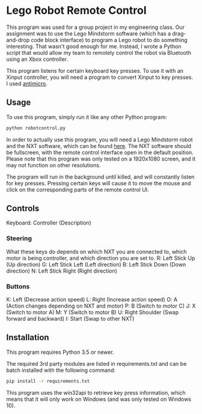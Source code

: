 # Lego Robot Remote Control

This program was used for a group project in my engineering class. Our assignment was to use the Lego Mindstorm software (which has a drag-and-drop code block interface) to program a Lego robot to do something interesting. That wasn't good enough for me. Instead, I wrote a Python script that would allow my team to remotely control the robot via Bluetooth using an Xbox controller.

This program listens for certain keyboard key presses. To use it with an Xinput controller, you will need a program to convert Xinput to key presses. I used [antimicro](https://github.com/AntiMicro/antimicro).

## Usage

To use this program, simply run it like any other Python program:

```sh
python robotcontrol.py
```

In order to actually use this program, you will need a Lego Mindstorm robot and the NXT software, which can be found [here](https://www.lego.com/en-us/mindstorms/downloads). The NXT software should be fullscreen, with the remote control interface open in the default position. Please note that this program was only tested on a 1920x1080 screen, and it may not function on other resolutions.

The program will run in the background until killed, and will constantly listen for key presses. Pressing certain keys will cause it to move the mouse and click on the corresponding parts of the remote control UI.

## Controls

Keyboard: Controller (Description)

### Steering

What these keys do depends on which NXT you are connected to, which motor is being controller, and which direction you are set to.
R: Left Stick Up (Up direction)
G: Left Stick Left (Left direction)
B: Left Stick Down (Down direction)
N: Left Stick Right (Right direction)

### Buttons

K: Left (Decrease action speed)
L: Right (Increase action speed)
O: A (Action changes depending on NXT and motor)
P: B (Switch to motor C)
J: X (Switch to motor A)
M: Y (Switch to motor B)
U: Right Shoulder (Swap forward and backward)
I: Start (Swap to other NXT)

## Installation

This program requires Python 3.5 or newer.

The required 3rd party modules are listed in requirements.txt and can be batch installed with the following command:

```sh
pip install -r requirements.txt
```

This program uses the win32api to retrieve key press information, which means that it will only work on Windows (and was only tested on Windows 10).
